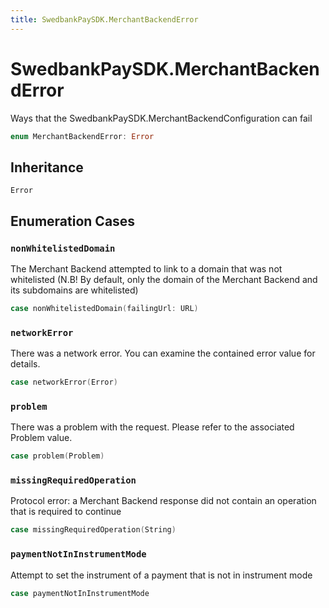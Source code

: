 ```yaml
---
title: SwedbankPaySDK.MerchantBackendError
---
```

# SwedbankPaySDK.MerchantBackendError

Ways that the SwedbankPaySDK.MerchantBackendConfiguration
can fail

``` swift
enum MerchantBackendError: Error 
```

## Inheritance

`Error`

## Enumeration Cases

### `nonWhitelistedDomain`

The Merchant Backend attempted to link to a domain that was not whitelisted
(N.B\! By default, only the domain of the Merchant Backend and its subdomains are whitelisted)

``` swift
case nonWhitelistedDomain(failingUrl: URL)
```

### `networkError`

There was a network error. You can examine the contained error value for details.

``` swift
case networkError(Error)
```

### `problem`

There was a problem with the request. Please refer to the associated Problem value.

``` swift
case problem(Problem)
```

### `missingRequiredOperation`

Protocol error:​ a Merchant Backend response did not contain an operation that is required to continue

``` swift
case missingRequiredOperation(String)
```

### `paymentNotInInstrumentMode`

Attempt to set the instrument of a payment that is not in instrument mode

``` swift
case paymentNotInInstrumentMode
```
